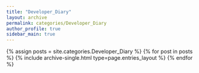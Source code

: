 ```yaml
---
title: "Developer_Diary"
layout: archive
permalink: categories/Developer_Diary
author_profile: true
sidebar_main: true
---
```


{% assign posts = site.categories.Developer_Diary %}
{% for post in posts %} {% include archive-single.html type=page.entries_layout %} {% endfor %}
